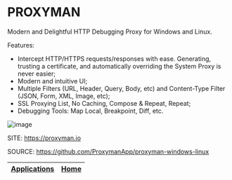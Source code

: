 # PROXYMAN

 Modern and Delightful HTTP Debugging Proxy for Windows and Linux.

 Features:
 - Intercept HTTP/HTTPS requests/responses with ease. Generating,    trusting a certificate, and automatically overriding the System    Proxy is never easier;
 - Modern and intuitive UI;
 - Multiple Filters (URL, Header, Query, Body, etc) and Content-Type    Filter (JSON, Form, XML, Image, etc);
 - SSL Proxying List, No Caching, Compose & Repeat, Repeat;
 - Debugging Tools: Map Local, Breakpoint, Diff, etc.
 
 ![image](https://user-images.githubusercontent.com/5878421/193379597-83a23bf3-2b4d-44bb-b3d8-000cefbbffdb.jpg)

 SITE: https://proxyman.io
 
 SOURCE: https://github.com/ProxymanApp/proxyman-windows-linux

 | [Applications](https://portable-linux-apps.github.io/apps.html) | [Home](https://portable-linux-apps.github.io)
 | --- | --- |
